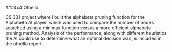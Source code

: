 ###4x4 Othello

CS 331 project where I built the alphabeta pruning function for the Alphabeta AI player, which was used to compare the number of nodes searched using a minimax function versus a more efficient alphabeta pruning method. Analysis of the performance, along with different heuristics the AI could use to determine what an optimal decision was, is included in the othello report.
